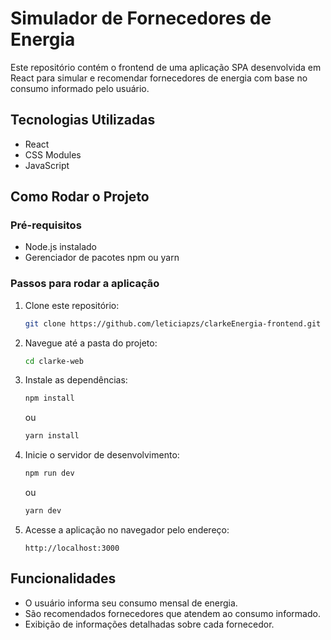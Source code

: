 # Simulador de Fornecedores de Energia

Este repositório contém o frontend de uma aplicação SPA desenvolvida em React para simular e recomendar fornecedores de energia com base no consumo informado pelo usuário.

## Tecnologias Utilizadas
- React
- CSS Modules
- JavaScript

## Como Rodar o Projeto

### Pré-requisitos
- Node.js instalado
- Gerenciador de pacotes npm ou yarn

### Passos para rodar a aplicação
1. Clone este repositório:
   ```bash
   git clone https://github.com/leticiapzs/clarkeEnergia-frontend.git
   ```
2. Navegue até a pasta do projeto:
   ```bash
   cd clarke-web
   ```
3. Instale as dependências:
   ```bash
   npm install
   ```
   ou
   ```bash
   yarn install
   ```
4. Inicie o servidor de desenvolvimento:
   ```bash
   npm run dev
   ```
   ou
   ```bash
   yarn dev
   ```
5. Acesse a aplicação no navegador pelo endereço:
   ```
   http://localhost:3000
   ```

## Funcionalidades
- O usuário informa seu consumo mensal de energia.
- São recomendados fornecedores que atendem ao consumo informado.
- Exibição de informações detalhadas sobre cada fornecedor.



